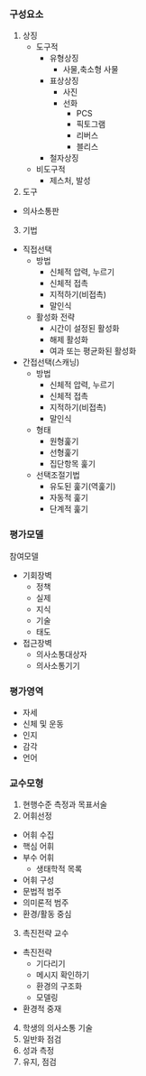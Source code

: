 ### 구성요소
1. 상징
    - 도구적
      - 유형상징
        - 사물,축소형 사물
      - 표상상징
        - 사진
        - 선화
          - PCS
          - 픽토그램
          - 리버스
          - 블리스
      - 철자상징
    - 비도구적
      - 제스처, 발성
2. 도구
  - 의사소통판
3. 기법
  - 직접선택
    - 방법
      - 신체적 압력, 누르기
      - 신체적 접촉
      - 지적하기(비접촉)
      - 말인식
    - 활성화 전략
      - 시간이 설정된 활성화
      - 해제 활성화
      - 여과 또는 평균화된 활성화
  - 간접선택(스캐닝)
    - 방법
      - 신체적 압력, 누르기
      - 신체적 접촉
      - 지적하기(비접촉)
      - 말인식
    - 형태
      - 원형훑기
      - 선형훑기
      - 집단항목 훑기
    - 선택조절기법
      - 유도된 훑기(역훑기)
      - 자동적 훑기
      - 단계적 훑기


### 평가모델
참여모델
- 기회장벽
  - 정책
  - 실제
  - 지식
  - 기술
  - 태도
- 접근장벽
  - 의사소통대상자
  - 의사소통기기

### 평가영역
- 자세
- 신체 및 운동
- 인지
- 감각
- 언어

### 교수모형

1. 현행수준 측정과 목표서술
2. 어휘선정
 - 어휘 수집
  - 핵심 어휘
  - 부수 어휘
    - 생태학적 목록
 - 어휘 구성
  - 문법적 범주
  - 의미론적 범주
  - 환경/활동 중심

3. 촉진전략 교수
  - 촉진전략
    - 기다리기
    - 메시지 확인하기
    - 환경의 구조화
    - 모델링
  - 환경적 중재
4. 학생의 의사소통 기술
5. 일반화 점검
6. 성과 측정
7. 유지, 점검

